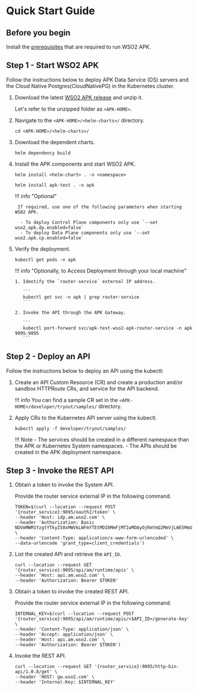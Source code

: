 # Quick Start Guide

## Before you begin

Install the [prerequisites](/setup/prerequisites) that are required to run WSO2 APK.

## Step 1 - Start WSO2 APK

Follow the instructions below to deploy APK Data Service (DS) servers and the Cloud Native Postgres(CloudNativePG) in the Kubernetes cluster.

1. Download the latest [WSO2 APK release](https://github.com/wso2/apk/releases) and unzip it.

      Let's refer to the unzipped folder as `<APK-HOME>`.

2. Navigate to the `<APK-HOME>/<helm-charts>/` directory.

      `cd <APK-HOME>/<helm-charts>/`

3.  Download the dependent charts.
    
     ```
     helm dependency build
     ```

4.  Install the APK components and start WSO2 APK.

     ```tab="Format"
     helm install <helm-chart> . -n <namespace>
     ```
     
     ```tab="Command"
     helm install apk-test . -n apk
     ```

    !!! info "Optional"

         If required, use one of the following parameters when starting WSO2 APK.

          - To deploy Control Plane components only use `--set wso2.apk.dp.enabled=false`
          - To deploy Data Plane components only use `--set wso2.apk.cp.enabled=false`

5.  Verify the deployment.

      ```
      kubectl get pods -n apk
      ```

    !!! info "Optionally, to Access Deployment through your local machine"

        1. Identify the `router-service` external IP address. 
              
           ```
           kubectl get svc -n apk | grep router-service
           ```

        2. Invoke the API through the APK Gateway.

           ```
           kubectl port-forward svc/apk-test-wso2-apk-router-service -n apk 9095:9095
           ```

## Step 2 - Deploy an API

Follow the instructions below to deploy an API using the kubectl:

1. Create an API Custom Resource (CR) and create a production and/or sandbox HTTPRoute CRs, and service for the API backend.

    !!! info
        You can find a sample CR set in the `<APK-HOME>/developer/tryout/samples/` directory.

2. Apply CRs to the Kubernetes API server using the kubectl.

     ```
     kubectl apply -f developer/tryout/samples/
     ```

    !!! Note
        - The services should be created in a different namespace than the APK or Kubernetes System namespaces. 
        -  The APIs should be created in the APK deployment namespace.

## Step 3 - Invoke the REST API

1. Obtain a token to invoke the System API.

      Provide the router service external IP in the following command.

      ```
      TOKEN=$(curl --location --request POST '{router_service}:9095/oauth2/token' \
      --header 'Host: idp.am.wso2.com' \
      --header 'Authorization: Basic NDVmMWM1YzgtYTkyZS0xMWVkLWFmYTEtMDI0MmFjMTIwMDAyOjRmYmQ2MmVjLWE5MmUtMTFlZC1hZmExLTAyNDJhYzEyMDAwMg==' \
      --header 'Content-Type: application/x-www-form-urlencoded' \
      --data-urlencode 'grant_type=client_credentials')
      ```

2. List the created API and retrieve the `API_ID`.

     ```
     curl --location --request GET '{router_service}:9095/api/am/runtime/apis' \
     --header 'Host: api.am.wso2.com' \
     --header 'Authorization: Bearer $TOKEN'
     ```

3. Obtain a token to invoke the created REST API.
     
      Provide the router service external IP in the following command.

      ```
      INTERNAL_KEY=$(curl --location --request POST '{router_service}:9095/api/am/runtime/apis/<$API_ID>/generate-key' \
      --header 'Content-Type: application/json' \
      --header 'Accept: application/json' \
      --header 'Host: api.am.wso2.com' \
      --header 'Authorization: Bearer $TOKEN')
      ```

4. Invoke the REST API.
   
   ```
   curl --location --request GET '{router_service}:9095/http-bin-api/1.0.8/get' \
   --header 'HOST: gw.wso2.com' \
   --header 'Internal-Key: $INTERNAL_KEY'  
   ```
